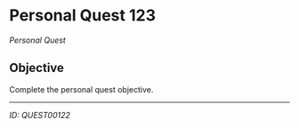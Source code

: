 # Personal Quest 123

*Personal Quest*

## Objective
Complete the personal quest objective.

---
*ID: QUEST00122*